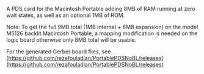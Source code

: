 A PDS card for the Macintosh Portable adding 8MB of RAM running at zero wait states, as well as an optional 1MB of ROM.

Note: To get the full 9MB total (1MB internal + 8MB expansion) on the model M5126 backlit Macintosh Portable, a mapping modification is needed on the logic board otherwise only 8MB total will be usable.

For the generated Gerber board files, see [https://github.com/rezafouladian/PortablePDSNoBL/releases](https://github.com/rezafouladian/PortablePDSNoBL/releases)
